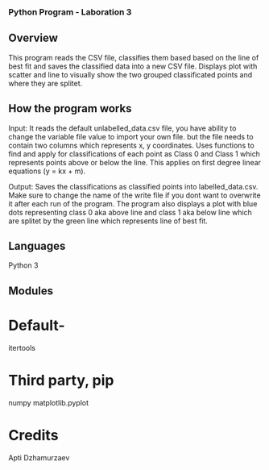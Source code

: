 ### Python Program - Laboration 3 

## Overview
This program reads the CSV file, classifies them based based on the line of best fit and saves the classified data into a new CSV file. Displays plot with scatter and line to visually show the two grouped classificated points and where they are splitet.

## How the program works
Input: It reads the default unlabelled_data.csv file, you have ability to change the variable file value to import your own file. but the file needs to contain two columns which represents x, y coordinates. Uses functions to find and apply for classifications of each point as Class 0 and Class 1 which represents points above or below the line. This applies on first degree linear equations (y = kx + m).

Output: Saves the classifications as classified points into labelled_data.csv. Make sure to change the name of the write file if you dont want to overwrite it after each run of the program. The program also displays a plot with blue dots representing class 0 aka above line and class 1 aka below line which are splitet by the green line which represents line of best fit.

## Languages 
Python 3

## Modules
# Default-
itertools

# Third party, pip
numpy
matplotlib.pyplot

# Credits
Apti Dzhamurzaev